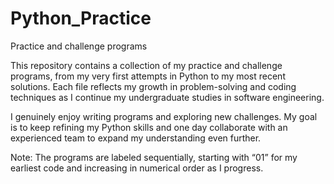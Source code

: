 # Python_Practice
Practice and challenge programs 

This repository contains a collection of my practice and challenge programs, from my very first attempts in Python to my most recent solutions. Each file reflects my growth in problem-solving and coding techniques as I continue my undergraduate studies in software engineering.

I genuinely enjoy writing programs and exploring new challenges. My goal is to keep refining my Python skills and one day collaborate with an experienced team to expand my understanding even further.

Note: The programs are labeled sequentially, starting with “01” for my earliest code and increasing in numerical order as I progress.